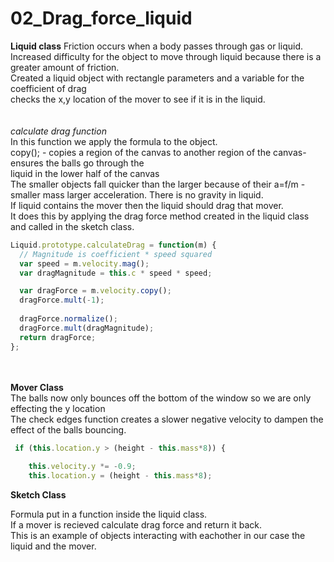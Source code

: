 # 02_Drag_force_liquid
**Liquid class**
Friction occurs when a body passes through gas or liquid. <br/>
Increased difficulty for the object to move through liquid because there is a greater amount of friction.<br/>
Created a liquid object with rectangle parameters and a variable for the coefficient of drag<br/>
checks the x,y location of the mover to see if it is in the liquid.<br/>
<br/><br/>
*calculate drag function*<br/>
In this function we apply the formula to the object.<br/>
copy(); - copies a region of the canvas to another region of the canvas-ensures the balls go through the <br/>liquid in the lower half of the canvas<br/>
The smaller objects fall quicker than the larger because of their a=f/m - smaller mass larger acceleration.
There is no gravity in liquid.<br/>
If liquid contains the mover then the liquid should drag that mover.<br/>
It does this by applying the drag force method created in the liquid class and called in the sketch class.

```js
Liquid.prototype.calculateDrag = function(m) {
  // Magnitude is coefficient * speed squared
  var speed = m.velocity.mag();
  var dragMagnitude = this.c * speed * speed;

  var dragForce = m.velocity.copy(); 
  dragForce.mult(-1);
  
  dragForce.normalize();
  dragForce.mult(dragMagnitude);
  return dragForce;
};

```
<br/><br/>
**Mover Class**<br/>
The balls now only bounces off the bottom of the window so we are only effecting the y location<br/>
The check edges function creates a slower negative velocity to dampen the effect of the balls bouncing.<br/>

```js
 if (this.location.y > (height - this.mass*8)) {
    
    this.velocity.y *= -0.9;
    this.location.y = (height - this.mass*8);
```

**Sketch Class**

Formula put in a function inside the liquid class.<br/>
If a mover is recieved calculate drag force and return it back. <br/>
This is an example of objects interacting with eachother in our case the liquid and the mover.<br/>
